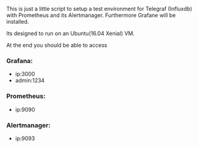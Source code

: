 This is just a little script to setup a test environment for Telegraf (Influxdb) with Prometheus and its Alertmanager. Furthermore Grafane will be installed.

Its designed to run on an Ubuntu(16.04 Xenial) VM.

At the end you should be able to access

### Grafana:
- ip:3000
- admin:1234

### Prometheus:
- ip:9090

### Alertmanager:
- ip:9093
